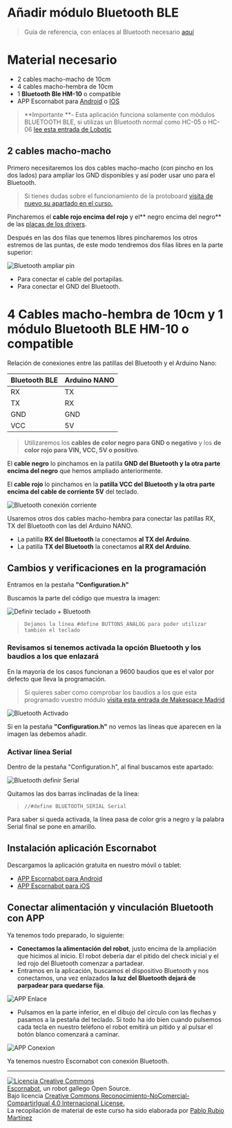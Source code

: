 # Añadir módulo Bluetooth BLE

> Guía de referencia, con enlaces al Bluetooth necesario  [aquí](https://pablorubma.cc/escornabot-versiondiy-bluetoothble/)

# Material necesario

* 2 cables macho-macho de 10cm
* 4 cables macho-hembra de 10cm
* 1 **Bluetooth Ble HM-10** o compatible
* APP Escornabot para [Android](https://play.google.com/store/apps/details?id=com.escornabotmobile) o [IOS](https://itunes.apple.com/es/app/escornabot-ble/id1349357499?mt=8)

> **Importante **- Esta aplicación funciona solamente con módulos BLUETOOTH BLE, si utilizas un Bluetooth normal como HC-05 o HC-06 [lee esta entrada de Lobotic](https://itunes.apple.com/es/app/escornabot-ble/id1349357499?mt=8)

## 2 cables macho-macho

Primero necesitaremos los dos cables macho-macho \(con pincho en los dos lados\) para ampliar los GND disponibles y así poder usar uno para el Bluetooth.

> Si tienes dudas sobre el funcionamiento de la protoboard [visita de nuevo su apartado en el curso.](/chapter1/protoboard-170-puntos.md)

Pincharemos el **cable rojo encima del rojo** y el** negro encima del negro** de las [placas de los drivers](/chapter1/drivers-uln2003.md).

Después en las dos filas que tenemos libres pincharemos los otros estremos de las puntas, de este modo tendremos dos filas libres en la parte superior:

![Bluetooth ampliar pin](/assets/Bluetooth-ampliar-pin.jpg)

* Para conectar el cable del portapilas.
* Para conectar el GND del Bluetooth.

# 4 Cables macho-hembra de 10cm y 1 módulo Bluetooth BLE HM-10 o compatible

Relación de conexiones entre las patillas del Bluetooth y el Arduino Nano:

| Bluetooth BLE | Arduino NANO |
| :--- | :--- |
| RX | TX |
| TX | RX |
| GND | GND |
| VCC | 5V |

> Utilizaremos los **cables de color negro para GND o negativo** y los **de color rojo para VIN, VCC, 5V o positivo**.

El **cable negro** lo pinchamos en la patilla **GND del Bluetooth y la otra parte encima del negro** que hemos ampliado anteriormente.

El **cable rojo** lo pinchamos en la **patilla VCC del Bluetooth y la otra parte encima del cable de corriente 5V** del teclado.

![Bluetooth conexión corriente](/assets/Bluetooth-corriente.jpg)

Usaremos otros dos cables macho-hembra para conectar las patillas RX, TX del Bluetooth con las del Arduino NANO.

* La patilla **RX del Bluetooth** la conectamos **al TX del Arduino**.
* La patilla **TX del Bluetooth** la conectamos **al RX del Arduino**.

## Cambios y verificaciones en la programación

Entramos en la pestaña **"Configuration.h"**

Buscamos la parte del código que muestra la imagen:

![Definir teclado + Bluetooth](/assets/01_Bluetooth.png)

> `Dejamos la línea #define BUTTONS_ANALOG para poder utilizar también el teclado`

### Revisamos si tenemos activada la opción Bluetooth y los baudios a los que enlazará

En la mayoría de los casos funcionan a 9600 baudios que es el valor por defecto que lleva la programación.

> Si quieres saber como comprobar los baudios a los que esta programado vuestro módulo [visita esta entrada de Makespace Madrid](http://wiki.makespacemadrid.org/index.php?title=Módulo_HM-10)

![Bluetooth Activado](/assets/Bluetooth-activado.png)

Si en la pestaña **"Configuration.h"** no vemos las líneas que aparecen en la imagen las debemos añadir.

### Activar línea Serial

Dentro de la pestaña "Configuration.h", al final buscamos este apartado:

![Bluetooth definir Serial](/assets/Escornabot-BTBLE-DefineSerial.png)

Quitamos las dos barras inclinadas de la línea:

> `//#define BLUETOOTH_SERIAL Serial`

Para saber si queda activada, la línea pasa de color gris a negro y la palabra Serial final se pone en amarillo.

## Instalación aplicación Escornabot

Descargamos la aplicación gratuita en nuestro móvil o tablet:

* [APP Escornabot para Android](https://play.google.com/store/apps/details?id=com.escornabotmobile)
* [APP Escornabot para iOS](https://itunes.apple.com/es/app/escornabot-ble/id1349357499?mt=8)

## Conectar alimentación y vinculación Bluetooth con APP

Ya tenemos todo preparado, lo siguiente:

* **Conectamos la alimentación del robot**, justo encima de la ampliación que hicimos al inicio. El robot debería dar el pitido del check inicial y el led rojo del Bluetooth comenzar a partadear.
* Entramos en la aplicación, buscamos el dispositivo Bluetooth y nos conectamos, una vez enlazados **la luz del Bluetooth dejará de parpadear para quedarse fija**.

![APP Enlace](/assets/APP-enlace.png)

* Pulsamos en la parte inferior, en el dibujo del círculo con las flechas y pasamos a la pestaña del teclado. Si todo ha ido bien cuando pulsemos cada tecla en nuestro teléfono el robot emitirá un pitido y al pulsar el botón blanco comenzará a caminar.

![APP Conexion](/assets/APP-conexion.png)

Ya tenemos nuestro Escornabot con conexión Bluetooth.

---

[![Licencia Creative Commons](https://licensebuttons.net/l/by-nc-sa/4.0/80x15.png)](https://creativecommons.org/licenses/by-nc-sa/4.0/)  
[Escornabot](http://escornabot.com/web/), un robot gallego Open Source.  
Bajo licencia [Creative Commons Reconocimiento-NoComercial-CompartirIgual 4.0 Internacional License.](https://creativecommons.org/licenses/by-nc-sa/4.0/)  
La recopilación de material de este curso ha sido elaborada por [Pablo Rubio Martínez](https://legacy.gitbook.com/@pablorubiomartinez)

